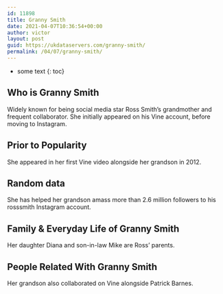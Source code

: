 ```yaml
---
id: 11898
title: Granny Smith
date: 2021-04-07T10:36:54+00:00
author: victor
layout: post
guid: https://ukdataservers.com/granny-smith/
permalink: /04/07/granny-smith/
---
```


* some text
{: toc}


## Who is Granny Smith



Widely known for being social media star Ross Smith&#8217;s grandmother and frequent collaborator. She initially appeared on his Vine account, before moving to Instagram.

                
                
                
## Prior to Popularity



She appeared in her first Vine video alongside her grandson in 2012.

                
                
                
## Random data



She has helped her grandson amass more than 2.6 million followers to his rosssmith Instagram account.

                
                
                
## Family & Everyday Life of Granny Smith



Her daughter Diana and son-in-law Mike are Ross&#8217; parents.

                
                
                
## People Related With Granny Smith



Her grandson also collaborated on Vine alongside Patrick Barnes.

                
              
            
          
          
          